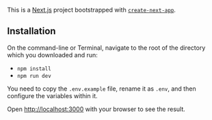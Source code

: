 This is a [Next.js](https://nextjs.org/) project bootstrapped with [`create-next-app`](https://github.com/vercel/next.js/tree/canary/packages/create-next-app).

## Installation

On the command-line or Terminal, navigate to the root of the directory which you downloaded and run:

- `npm install`
- `npm run dev`

You need to copy the `.env.example` file, rename it as `.env`, and then configure the variables within it.



Open [http://localhost:3000](http://localhost:3000) with your browser to see the result.
